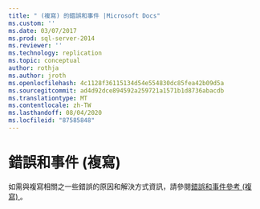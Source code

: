 ```yaml
---
title: " (複寫) 的錯誤和事件 |Microsoft Docs"
ms.custom: ''
ms.date: 03/07/2017
ms.prod: sql-server-2014
ms.reviewer: ''
ms.technology: replication
ms.topic: conceptual
author: rothja
ms.author: jroth
ms.openlocfilehash: 4c1128f36115134d54e554830dc85fea42b09d5a
ms.sourcegitcommit: ad4d92dce894592a259721a1571b1d8736abacdb
ms.translationtype: MT
ms.contentlocale: zh-TW
ms.lasthandoff: 08/04/2020
ms.locfileid: "87585848"
---
```

# <a name="errors-and-events-replication"></a>錯誤和事件 (複寫)
  如需與複寫相關之一些錯誤的原因和解決方式資訊，請參閱[錯誤和事件參考 (複寫) ](../errors-and-events-reference-replication.md)。  
  
